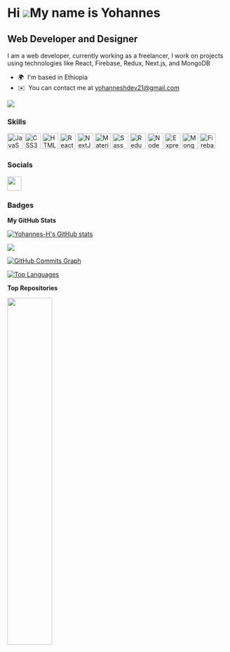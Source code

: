 Hi ![](https://user-images.githubusercontent.com/18350557/176309783-0785949b-9127-417c-8b55-ab5a4333674e.gif)My name is Yohannes
================================================================================================================================

Web Developer and Designer
--------------------------

I am a web developer, currently working as a freelancer, I work on projects using technologies like React, Firebase, Redux, Next.js, and MongoDB

* 🌍  I'm based in Ethiopia
* ✉️  You can contact me at [yohanneshdev21@gmail.com](mailto:yohanneshdev21@gmail.com)

<a href="https://www.github.com/Yohannes-H" target="_blank" rel="noreferrer"><img
src="https://img.shields.io/github/followers/Yohannes-H?logo=github&style=for-the-badge&color=a855f7&labelColor=1c1917" /></a>

### Skills

<p align="left">
<a href="https://developer.mozilla.org/en-US/docs/Web/JavaScript" target="_blank" rel="noreferrer"><img src="https://raw.githubusercontent.com/danielcranney/readme-generator/main/public/icons/skills/javascript-colored.svg" width="36" height="36" alt="JavaScript" /></a>
<a href="https://www.w3.org/TR/CSS/#css" target="_blank" rel="noreferrer"><img src="https://raw.githubusercontent.com/danielcranney/readme-generator/main/public/icons/skills/css3-colored.svg" width="36" height="36" alt="CSS3" /></a>
<a href="https://developer.mozilla.org/en-US/docs/Glossary/HTML5" target="_blank" rel="noreferrer"><img src="https://raw.githubusercontent.com/danielcranney/readme-generator/main/public/icons/skills/html5-colored.svg" width="36" height="36" alt="HTML5" /></a>
<a href="https://reactjs.org/" target="_blank" rel="noreferrer"><img src="https://raw.githubusercontent.com/danielcranney/readme-generator/main/public/icons/skills/react-colored.svg" width="36" height="36" alt="React" /></a>
<a href="https://nextjs.org/docs" target="_blank" rel="noreferrer"><img src="https://raw.githubusercontent.com/danielcranney/readme-generator/main/public/icons/skills/nextjs-colored.svg" width="36" height="36" alt="NextJs" /></a>
<a href="https://mui.com/" target="_blank" rel="noreferrer"><img src="https://raw.githubusercontent.com/danielcranney/readme-generator/main/public/icons/skills/materialui-colored.svg" width="36" height="36" alt="Material UI" /></a>
<a href="https://sass-lang.com/" target="_blank" rel="noreferrer"><img src="https://raw.githubusercontent.com/danielcranney/readme-generator/main/public/icons/skills/sass-colored.svg" width="36" height="36" alt="Sass" /></a>
<a href="https://redux.js.org/" target="_blank" rel="noreferrer"><img src="https://raw.githubusercontent.com/danielcranney/readme-generator/main/public/icons/skills/redux-colored.svg" width="36" height="36" alt="Redux" /></a>
<a href="https://nodejs.org/en/" target="_blank" rel="noreferrer"><img src="https://raw.githubusercontent.com/danielcranney/readme-generator/main/public/icons/skills/nodejs-colored.svg" width="36" height="36" alt="NodeJS" /></a>
<a href="https://expressjs.com/" target="_blank" rel="noreferrer"><img src="https://raw.githubusercontent.com/danielcranney/readme-generator/main/public/icons/skills/express-colored.svg" width="36" height="36" alt="Express" /></a>
<a href="https://www.mongodb.com/" target="_blank" rel="noreferrer"><img src="https://raw.githubusercontent.com/danielcranney/readme-generator/main/public/icons/skills/mongodb-colored.svg" width="36" height="36" alt="MongoDB" /></a>
<a href="https://firebase.google.com/" target="_blank" rel="noreferrer"><img src="https://raw.githubusercontent.com/danielcranney/readme-generator/main/public/icons/skills/firebase-colored.svg" width="36" height="36" alt="Firebase" /></a>
</p>


### Socials

<p align="left"> <a href="https://www.github.com/Yohannes-H" target="_blank" rel="noreferrer"><img src="https://raw.githubusercontent.com/danielcranney/readme-generator/main/public/icons/socials/github.svg" width="32" height="32" /></a></p>

### Badges

<b>My GitHub Stats</b>

<a href="http://www.github.com/Yohannes-H"><img src="https://github-readme-stats.vercel.app/api?username=Yohannes-H&show_icons=true&hide=&count_private=true&title_color=22c55e&text_color=f97316&icon_color=a855f7&bg_color=1c1917&hide_border=true&show_icons=true" alt="Yohannes-H's GitHub stats" /></a>

<a href="http://www.github.com/Yohannes-H"><img src="https://github-readme-streak-stats.herokuapp.com/?user=Yohannes-H&stroke=f97316&background=1c1917&ring=22c55e&fire=22c55e&currStreakNum=f97316&currStreakLabel=22c55e&sideNums=f97316&sideLabels=f97316&dates=f97316&hide_border=true" /></a>

<a href="http://www.github.com/Yohannes-H"><img src="https://activity-graph.herokuapp.com/graph?username=Yohannes-H&bg_color=1c1917&color=f97316&line=a855f7&point=f97316&area_color=1c1917&area=true&hide_border=true&custom_title=GitHub%20Commits%20Graph" alt="GitHub Commits Graph" /></a>

<a href="https://github.com/Yohannes-H" align="left"><img src="https://github-readme-stats.vercel.app/api/top-langs/?username=Yohannes-H&langs_count=10&title_color=22c55e&text_color=f97316&icon_color=a855f7&bg_color=1c1917&hide_border=true&locale=en&custom_title=Top%20%Languages" alt="Top Languages" /></a>

<b>Top Repositories</b>

<div width="100%" align="center"><a href="https://github.com/Yohannes-H/Youtube" align="left"><img align="left" width="45%" src="https://github-readme-stats.vercel.app/api/pin/?username=Yohannes-H&repo=Youtube&title_color=22c55e&text_color=f97316&icon_color=a855f7&bg_color=1c1917&hide_border=true&locale=en" /></a></div><br /><br /><br /><br /><br /><br /><br />
